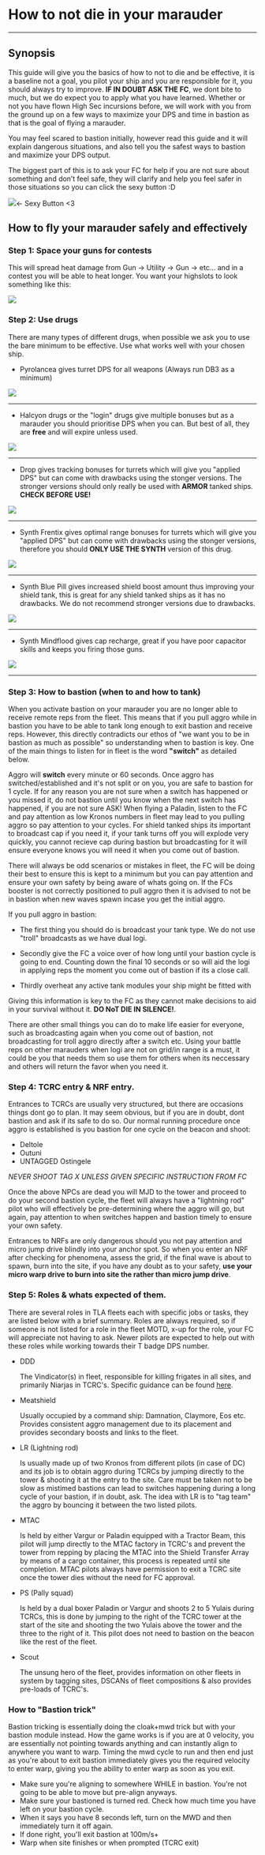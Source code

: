 # How to not die in your marauder

---

## Synopsis

This guide will give you the basics of how to not to die and be effective, it is a baseline not a goal, you pilot your ship and you are responsible for it, you should always try to improve. **IF IN DOUBT ASK THE FC**, we dont bite to much, but we do expect you to apply what you have learned. Whether or not you have flown High Sec incursions before, we will work with you from the ground up on a few ways to maximize your DPS and time in bastion as that is the goal of flying a marauder.

You may feel scared to bastion initially, however read this guide and it will explain dangerous situations, and also tell you the safest ways to bastion and maximize your DPS output.

The biggest part of this is to ask your FC for help if you are not sure about something and don’t feel safe, they will clarify and help you feel safer in those situations so you can click the sexy button :D

![](bastionmodule.png)← Sexy Button <3

## How to fly your marauder safely and effectively

### Step 1: Space your guns for contests

This will spread heat damage from Gun → Utility → Gun → etc… and in a contest you will be able to heat longer. You want your highslots to look something like this:

![](gunlayout.png)

### Step 2: Use drugs

There are many types of different drugs, when possible we ask you to use the bare minimum to be effective. Use what works well with your chosen ship.

- Pyrolancea gives turret DPS for all weapons (Always run DB3 as a minimum)

![](pyrolancea.png)

---

- Halcyon drugs or the "login" drugs give multiple bonuses but as a marauder you should prioritise DPS when you can. But best of all, they are **free** and will expire unless used.

![](halcyon.png)

---

- Drop gives tracking bonuses for turrets which will give you "applied DPS" but can come with drawbacks using the stonger versions. The stronger versions should only really be used with **ARMOR** tanked ships. **CHECK BEFORE USE!**

![](drop.png)

---

- Synth Frentix gives optimal range bonuses for turrets which will give you "applied DPS" but can come with drawbacks using the stonger versions, therefore you should **ONLY USE THE SYNTH** version of this drug.

![](frentix.png)

---

- Synth Blue Pill gives increased shield boost amount thus improving your shield tank, this is great for any shield tanked ships as it has no drawbacks. We do not recommend stronger versions due to drawbacks.

![](bluepill.png)

---

- Synth Mindflood gives cap recharge, great if you have poor capacitor skills and keeps you firing those guns.

![](mindflood.png)

---

### Step 3: How to bastion (when to and how to tank)

When you activate bastion on your marauder you are no longer able to receive remote reps from the fleet. This means that if you pull aggro while in bastion you have to be able to tank long enough to exit bastion and receive reps. However, this directly contradicts our ethos of "we want you to be in bastion as much as possible" so understanding when to bastion is key. One of the main things to listen for in fleet is the word **"switch"** as detailed below.

Aggro will **switch** every minute or 60 seconds. Once aggro has switched/established and it's not split or on you, you are safe to bastion for 1 cycle. If for any reason you are not sure when a switch has happened or you missed it, do not bastion until you know when the next switch has happened, if you are not sure ASK! When flying a Paladin, listen to the FC and pay attention as low Kronos numbers in fleet may lead to you pulling aggro so pay attention to your cycles. For shield tanked ships its important to broadcast cap if you need it, if your tank turns off you will explode very quickly, you cannot recieve cap during bastion but broadcasting for it will ensure everyone knows you will need it when you come out of bastion.

There will always be odd scenarios or mistakes in fleet, the FC will be doing their best to ensure this is kept to a minimum but you can pay attention and ensure your own safety by being aware of whats going on. If the FCs booster is not correctly positioned to pull aggro then it is advised to not be in bastion when new waves spawn incase you get the initial aggro.

If you pull aggro in bastion:

- The first thing you should do is broadcast your tank type. We do not use "troll" broadcasts as we have dual logi.

- Secondly give the FC a voice over of how long until your bastion cycle is going to end. Counting down the final 10 seconds or so will aid the logi in applying reps the moment you come out of bastion if its a close call.

- Thirdly overheat any active tank modules your ship might be fitted with

Giving this information is key to the FC as they cannot make decisions to aid in your survival without it. **DO NoT DIE IN SILENCE!**.

There are other small things you can do to make life easier for everyone, such as broadcasting again when you come out of bastion, not broadcasting for troll aggro directly after a switch etc. Using your battle reps on other marauders when logi are not on grid/in range is a must, it could be you that needs them so use them for others when its neccessary and others will return the favor when you need it.

### Step 4: TCRC entry & NRF entry.

Entrances to TCRCs are usually very structured, but there are occasions things dont go to plan. It may seem obvious, but if you are in doubt, dont bastion and ask if its safe to do so. Our normal running procedure once aggro is established is you bastion for one cycle on the beacon and shoot:

- Deltole
- Outuni
- UNTAGGED Ostingele

_NEVER SHOOT TAG X UNLESS GIVEN SPECIFIC INSTRUCTION FROM FC_

Once the above NPCs are dead you will MJD to the tower and proceed to do your second bastion cycle, the fleet will always have a "lightning rod" pilot who will effectively be pre-determining where the aggro will go, but again, pay attention to when switches happen and bastion timely to ensure your own safety.

Entrances to NRFs are only dangerous should you not pay attention and micro jump drive blindly into your anchor spot. So when you enter an NRF after checking for phenomena, assess the grid, if the final wave is about to spawn, burn into the site, if you have any doubt as to your safety, **use your micro warp drive to burn into site the rather than micro jump drive**.

### Step 5: Roles & whats expected of them.

There are several roles in TLA fleets each with specific jobs or tasks, they are listed below with a brief summary. Roles are always required, so if someone is not listed for a role in the fleet MOTD, x-up for the role, your FC will appreciate not having to ask. Newer pilots are expected to help out with these roles while working towards their T badge DPS number.

- DDD

  The Vindicator(s) in fleet, responsible for killing frigates in all sites, and primarily Niarjas in TCRC's. Specific guidance can be found [here](guide/ddd).

- Meatshield

  Usually occupied by a command ship: Damnation, Claymore, Eos etc. Provides consistent aggro management due to its placement and provides secondary boosts and links to the fleet.

- LR (Lightning rod)

  Is usually made up of two Kronos from different pilots (in case of DC) and its job is to obtain aggro during TCRCs by jumping directly to the tower & shooting it at the entry to the site. Care must be taken not to be slow as mistimed bastions can lead to switches happening during a long cycle of your bastion, if in doubt, ask. The idea with LR is to "tag team" the aggro by bouncing it between the two listed pilots.

- MTAC

  Is held by either Vargur or Paladin equipped with a Tractor Beam, this pilot will jump directly to the MTAC factory in TCRC's and prevent the tower from repping by placing the MTAC into the Shield Transfer Array by means of a cargo container, this process is repeated until site completion. MTAC pilots always have permission to exit a TCRC site once the tower dies without the need for FC approval.

- PS (Pally squad)

  Is held by a dual boxer Paladin or Vargur and shoots 2 to 5 Yulais during TCRCs, this is done by jumping to the right of the TCRC tower at the start of the site and shooting the two Yulais above the tower and the three to the right of it. This pilot does not need to bastion on the beacon like the rest of the fleet.

- Scout

  The unsung hero of the fleet, provides information on other fleets in system by tagging sites, DSCANs of fleet compositions & also provides pre-loads of TCRC's.

###  How to "Bastion trick"
Bastion tricking is essentially doing the cloak+mwd trick but with your bastion module instead. How the game works is if you are at 0 velocity, you are essentially not pointing towards anything and can instantly align to anywhere you want to warp. Timing the mwd cycle to run and then end just as you're about to exit bastion immediately gives you the required velocity to enter warp, giving you the ability to enter warp as soon as you exit.

- Make sure you're aligning to somewhere WHILE in bastion. You're not going to be able to move but pre-align anyways.
- Make sure your bastioned is turned red. Check how much time you have left on your bastion cycle.
- When it says you have 8 seconds left, turn on the MWD and then immediately turn it off again.
- If done right, you'll exit bastion at 100m/s+
- Warp when site finishes or when prompted (TCRC exit)
